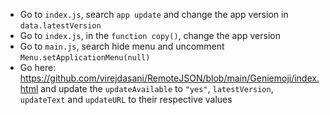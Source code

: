 - Go to `index.js`, search `app update` and change the app version in `data.latestVersion`
- Go to `index.js`, in the `function copy()`, change the app version
- Go to `main.js`, search hide menu and uncomment `Menu.setApplicationMenu(null)`
- Go here: https://github.com/virejdasani/RemoteJSON/blob/main/Geniemoji/index.html and update the `updateAvailable` to `"yes"`, `latestVersion`, `updateText` and `updateURL` to their respective values